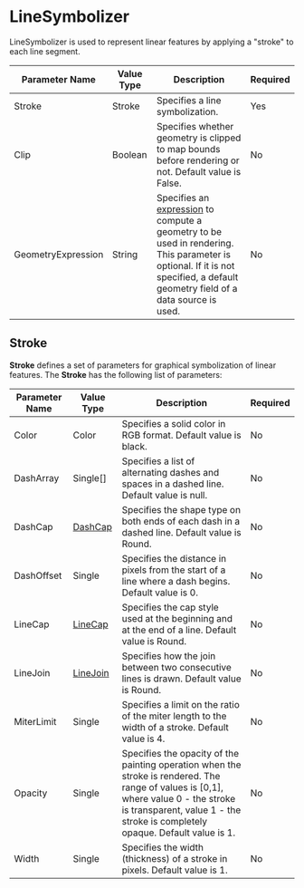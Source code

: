 # LineSymbolizer

LineSymbolizer is used to represent linear features by applying a "stroke" to each line segment. 

Parameter Name | Value Type | Description | Required
------------ | ------------- | ------------- | -------------
Stroke | Stroke | Specifies a line symbolization. | Yes
Clip | Boolean | Specifies whether geometry is clipped to map bounds before rendering or not. Default value is False. | No
GeometryExpression | String | Specifies an [expression](/usermanual/expressions/geometrytransformations) to compute a geometry to be used in rendering. This parameter is optional. If it is not specified, a default geometry field of a data source is used. | No


## <div id="Stroke">Stroke</div>

**Stroke** defines a set of parameters for graphical symbolization of linear features. The **Stroke** has the following list of parameters:

Parameter Name | Value Type | Description | Required
------------ | ------------- | ------------- | -------------
Color | Color | Specifies a solid color in RGB format. Default value is black. | No
DashArray | Single[] | Specifies a list of alternating dashes and spaces in a dashed line. Default value is null. | No
DashCap | [DashCap](https://msdn.microsoft.com/en-us/library/wk68eecs%28v=vs.110%29.aspx) | Specifies the shape type on both ends of each dash in a dashed line. Default value is Round. | No
DashOffset | Single | Specifies the distance in pixels from the start of a line where a dash begins. Default value is 0. | No
LineCap | [LineCap](https://msdn.microsoft.com/en-us/library/system.drawing.drawing2d.linecap%28v=vs.110%29.aspx) | Specifies the cap style used at the beginning and at the end of a line. Default value is Round. | No
LineJoin | [LineJoin](https://msdn.microsoft.com/en-us/library/system.drawing.pen.linejoin%28v=vs.110%29.aspx) | Specifies how the join between two consecutive lines is drawn. Default value is Round. | No
MiterLimit | Single | Specifies a limit on the ratio of the miter length to the width of a stroke. Default value is 4. | No
Opacity | Single | Specifies the opacity of the painting operation when the stroke is rendered. The range of values is [0,1], where value 0  - the stroke is transparent, value 1 - the stroke is completely opaque. Default value is 1. | No
Width | Single | Specifies the width (thickness) of a stroke in pixels. Default value is 1. | No
